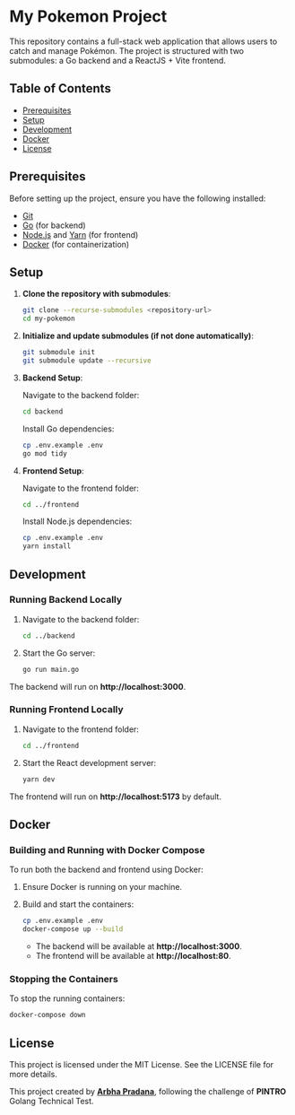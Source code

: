 # My Pokemon Project

This repository contains a full-stack web application that allows users to catch and manage Pokémon.
The project is structured with two submodules: a Go backend and a ReactJS + Vite frontend.

## Table of Contents

- [Prerequisites](#prerequisites)
- [Setup](#setup)
- [Development](#development)
- [Docker](#docker)
- [License](#license)


## Prerequisites

Before setting up the project, ensure you have the following installed:

- [Git](https://git-scm.com/)
- [Go](https://golang.org/doc/install) (for backend)
- [Node.js](https://nodejs.org/) and [Yarn](https://yarnpkg.com/) (for frontend)
- [Docker](https://www.docker.com/get-started) (for containerization)

## Setup

1. **Clone the repository with submodules**:

   ```bash
   git clone --recurse-submodules <repository-url>
   cd my-pokemon
   ```

2. **Initialize and update submodules (if not done automatically)**:
    ```bash
    git submodule init
    git submodule update --recursive
    ```

3. **Backend Setup**:

   Navigate to the backend folder:

   ```bash
   cd backend
   ```

   Install Go dependencies:

    ```bash
    cp .env.example .env
    go mod tidy
    ```

4. **Frontend Setup**:
   
   Navigate to the frontend folder:

    ```bash
    cd ../frontend
    ```

   Install Node.js dependencies:

    ```bash
    cp .env.example .env
    yarn install
    ```

## Development
### Running Backend Locally
1. Navigate to the backend folder:

   ```bash
   cd ../backend
   ```

2. Start the Go server:

   ```bash
   go run main.go
   ```

The backend will run on **http://localhost:3000**.

### Running Frontend Locally
1. Navigate to the frontend folder:

   ```bash
   cd ../frontend
   ```

2. Start the React development server:

   ```bash
   yarn dev
   ```

The frontend will run on **http://localhost:5173** by default.

## Docker
### Building and Running with Docker Compose
To run both the backend and frontend using Docker:

1. Ensure Docker is running on your machine.

2. Build and start the containers:

   ```bash
   cp .env.example .env
   docker-compose up --build
   ```

   * The backend will be available at **http://localhost:3000**.
   * The frontend will be available at **http://localhost:80**.

### Stopping the Containers
To stop the running containers:

   ```bash
   docker-compose down
   ```

## License
This project is licensed under the MIT License. See the LICENSE file for more details.

This project created by **[Arbha Pradana](https://linkedin.com/in/arbhapr)**, following the challenge of **PINTRO** Golang Technical Test.
